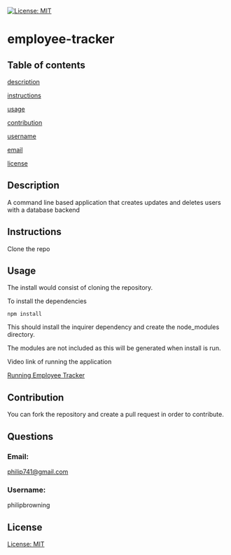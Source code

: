 [![License: MIT](https://img.shields.io/badge/License-MIT-yellow.svg)](https://opensource.org/licenses/MIT)
   # employee-tracker
   ## Table of contents     
   [description](#description)

[instructions](#instructions)

[usage](#usage)

[contribution](#contribution)


[username](#username)

[email](#email)

[license](#license)

   ## Description
   A command line based application that creates updates and deletes users with a database backend   
   ## Instructions
   Clone the repo 
   ## Usage
   The install would consist of cloning the repository. 

   To install the dependencies 
   ```
   npm install
   ```
   This should install the inquirer dependency and create the node_modules directory.
   
   The modules are not included as this will be generated when install is run.
   
   Video link of running the application
   
   [Running Employee Tracker](https://drive.google.com/file/d/1SH5YgHFxdyL_y_kEmlhP0RtAHzL-yzV0/view?usp=sharing)
    
   ## Contribution
   You can fork the repository and create a pull request in order to contribute.
   
   ## Questions
   ### Email:
   philip741@gmail.com
   ### Username:
   philipbrowning
   ## License
   [License: MIT](https://opensource.org/licenses/MIT)
  